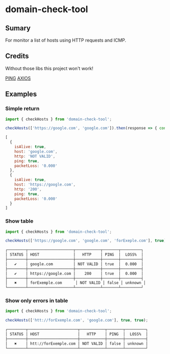 # domain-check-tool

## Sumary
For monitor a list of hosts using HTTP requests and ICMP.

## Credits
Without those libs this project won't work!

[PING](https://www.npmjs.com/package/ping)
[AXIOS](https://www.npmjs.com/package/axios)
## Examples

### Simple return

```javascript
import { checkHosts } from 'domain-check-tool';

checkHosts(['https://google.com', 'google.com']).then(response => { console.log(response) });
```

```javascript
[
  {
    isAlive: true,
    host: 'google.com',
    http: 'NOT VALID',
    ping: true,
    packetLoss: '0.000'
  },
  {
    isAlive: true,
    host: 'https://google.com',
    http: '200',
    ping: true,
    packetLoss: '0.000'
  }
]
```

### Show table

```javascript
import { checkHosts } from 'domain-check-tool';

checkHosts(['https://google.com', 'google.com', 'forExeple.com'], true);
```

```bash
┌────────┬────────────────────┬───────────┬───────┬─────────┐
│ STATUS │ HOST               │   HTTP    │ PING  │  LOSS%  │
├────────┼────────────────────┼───────────┼───────┼─────────┤
│   ✔    │ google.com         │ NOT VALID │ true  │  0.000  │
├────────┼────────────────────┼───────────┼───────┼─────────┤
│   ✔    │ https://google.com │    200    │ true  │  0.000  │
├────────┼────────────────────┼───────────┼───────┼─────────┤
│   ✖    │ forExemple.com      │ NOT VALID │ false │ unknown │
└────────┴────────────────────┴───────────┴───────┴─────────┘
```

### Show only errors in table

```javascript
import { checkHosts } from 'domain-check-tool';

checkHosts(['htt://forExemple.com', 'google.com'], true, true);
```

```bash
┌────────┬──────────────────────┬───────────┬───────┬─────────┐
│ STATUS │ HOST                 │   HTTP    │ PING  │  LOSS%  │
├────────┼──────────────────────┼───────────┼───────┼─────────┤
│   ✖    │ htt://forExemple.com │ NOT VALID │ false │ unknown │
└────────┴──────────────────────┴───────────┴───────┴─────────┘
```